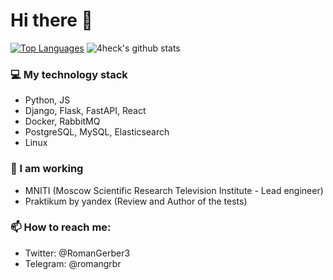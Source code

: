 # Hi there 👋

[![Top Languages](https://github-readme-stats.vercel.app/api/top-langs/?username=romangrbr&layout=compact)]()
![4heck's github stats](https://github-readme-stats.vercel.app/api?username=romangrbr&show_icons=true&include_all_commits=true&count_private=true)


### 💻 My technology stack
 - Python, JS
 - Django, Flask, FastAPI, React
 - Docker, RabbitMQ
 - PostgreSQL, MySQL, Elasticsearch
 - Linux

### 🌱 I am working
 - MNITI (Moscow Scientific Research Television Institute - Lead engineer)
 - Praktikum by yandex (Review and Author of the tests)

### 📫 How to reach me:
 - Twitter: @RomanGerber3
 - Telegram: @romangrbr
